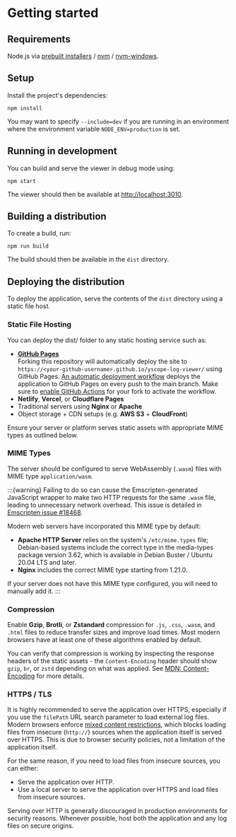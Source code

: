 # Getting started

## Requirements

Node.js via [prebuilt installers][nodejs-prebuilt-installer] / [nvm][nvm] /
[nvm-windows][nvm-windows].

## Setup

Install the project's dependencies:

```shell
npm install
```

You may want to specify `--include=dev` if you are running in an environment where the environment
variable `NODE_ENV=production` is set.

## Running in development

You can build and serve the viewer in debug mode using:

```shell
npm start
```

The viewer should then be available at [http://localhost:3010](http://localhost:3010).

## Building a distribution

To create a build, run:

```shell
npm run build
```

The build should then be available in the `dist` directory.

## Deploying the distribution

To deploy the application, serve the contents of the `dist` directory using a static file host.

### Static File Hosting

You can deploy the dist/ folder to any static hosting service such as:

* **[GitHub Pages][github-pages]** \
  Forking this repository will automatically deploy the site to 
  `https://<your-github-username>.github.io/yscope-log-viewer/` using GitHub Pages.
  [An automatic deployment workflow][gh-workflow-deploy-gh-pages] deploys the application to 
  GitHub Pages on every push to the main branch. Make sure to 
  [enable GitHub Actions][enable-gh-actions] for your fork to activate the workflow.
* **Netlify**, **Vercel**, or **Cloudflare Pages**
* Traditional servers using **Nginx** or **Apache**
* Object storage + CDN setups (e.g. **AWS S3** + **CloudFront**)

Ensure your server or platform serves static assets with appropriate MIME types as outlined below.

### MIME Types

The server should be configured to serve WebAssembly (`.wasm`) files with MIME type
`application/wasm`.

:::{warning}
Failing to do so can cause the Emscripten-generated JavaScript wrapper to make 
two HTTP requests for the same `.wasm` file, leading to unnecessary network overhead. This issue is 
detailed in [Emscripten issue #18468](https://github.com/emscripten-core/emscripten/issues/18468).

Modern web servers have incorporated this MIME type by default:

* **Apache HTTP Server** relies on the system's `/etc/mime.types` file; Debian-based systems include
  the correct type in the media-types package version 3.62, which is available in Debian Buster /
  Ubuntu 20.04 LTS and later.
* **Nginx** includes the correct MIME type starting from 1.21.0.

If your server does not have this MIME type configured, you will need to manually add it.
:::

### Compression

Enable **Gzip**, **Brotli**, or **Zstandard** compression for `.js`, `.css`, `.wasm`, and `.html` 
files to reduce transfer sizes and improve load times. Most modern browsers have at least one of 
these algorithms enabled by default.

You can verify that compression is working by inspecting the response headers of the static assets -
the `Content-Encoding` header should show `gzip`, `br`, or `zstd` depending on what was applied. See 
[MDN: Content-Encoding][mdn-content-encoding] for more details.

### HTTPS / TLS

It is highly recommended to serve the application over HTTPS, especially if you use the `filePath`
URL search parameter to load external log files. Modern browsers enforce [mixed content 
restrictions][mdn-mixed-context-restrictions], which blocks loading files from insecure (`http://`) 
sources when the application itself is served over HTTPS. This is due to browser security policies,
not a limitation of the application itself.

For the same reason, if you need to load files from insecure sources, you can either:
* Serve the application over HTTP.
* Use a local server to serve the application over HTTPS and load files from insecure sources.

Serving over HTTP is generally discouraged in production environments for security reasons.
Whenever possible, host both the application and any log files on secure origins.

[emscripten-issue-18468]: https://github.com/emscripten-core/emscripten/issues/18468
[enable-gh-actions]: https://docs.github.com/en/repositories/managing-your-repositorys-settings-and-features/enabling-features-for-your-repository/managing-github-actions-settings-for-a-repository
[gh-workflow-deploy-gh-pages]: https://github.com/y-scope/yscope-log-viewer/blob/main/.github/workflows/deploy-gh-pages.yaml
[github-pages]: https://pages.github.com/
[mdn-content-encoding]: https://developer.mozilla.org/en-US/docs/Web/HTTP/Reference/Headers/Content-Encoding
[mdn-mixed-context-restrictions]: https://developer.mozilla.org/en-US/docs/Web/Security/Mixed_content
[nodejs-prebuilt-installer]: https://nodejs.org/en/download/prebuilt-installer
[nvm]: https://github.com/nvm-sh/nvm
[nvm-windows]: https://github.com/coreybutler/nvm-windows
